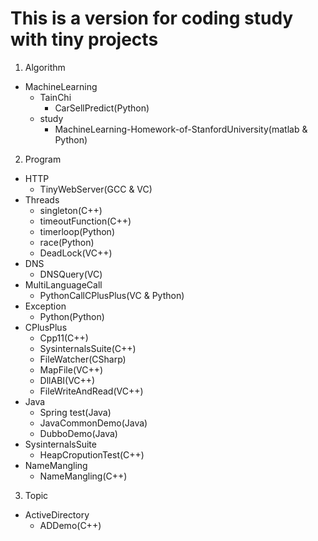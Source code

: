# This is a version for coding study with tiny projects
1. Algorithm
- MachineLearning
	- TainChi
		- CarSellPredict(Python)
	- study
		- MachineLearning-Homework-of-StanfordUniversity(matlab & Python)
	
2. Program
- HTTP
	- TinyWebServer(GCC & VC)
- Threads
	- singleton(C++)
    - timeoutFunction(C++)
    - timerloop(Python)
	- race(Python)
    - DeadLock(VC++)
- DNS
	- DNSQuery(VC)
- MultiLanguageCall
	- PythonCallCPlusPlus(VC & Python)
- Exception
	- Python(Python)    
- CPlusPlus
	- Cpp11(C++)
    - SysinternalsSuite(C++)
    - FileWatcher(CSharp)   
    - MapFile(VC++)    
    - DllABI(VC++)
    - FileWriteAndRead(VC++) 
- Java
	- Spring test(Java)
	- JavaCommonDemo(Java)
	- DubboDemo(Java)
- SysinternalsSuite
    - HeapCroputionTest(C++)
- NameMangling
    - NameMangling(C++)
	
3. Topic
- ActiveDirectory
	- ADDemo(C++)
